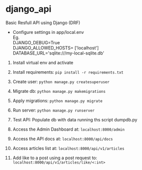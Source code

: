 # django_api
Basic Resfull API using Django (DRF)  

- Configure settings in app/local.env  
Eg.  
DJANGO_DEBUG=True  
DJANGO_ALLOWED_HOSTS= ['localhost']  
DATABASE_URL='sqlite:///my-local-sqlite.db'  

1. Install virtual env and activate  
2. Install requirements: `pip install -r requirements.txt` 
3. Create user: `python manage.py createsuperuser` 
4. Migrate db: `python manage.py makemigrations`  
5. Apply migrations: `python manage.py migrate`  
6. Run server: `python manage.py runserver`  
  
 7. Test API:
 Populate db with data running ths script dumpdb.py  
 
 8. Access the Admin Dashboard at: `localhost:8000/admin`  
 9. Access the API docs at: `localhost:8000/api/docs`  
 10. Access articles list at: `localhost:8000/api/v1/articles`
 11. Add like to a post using a post request to: `localhost:8000/api/v1/articles/like/<:int>`  
